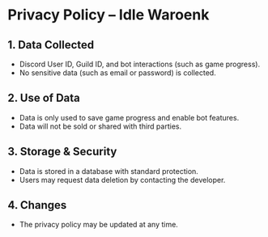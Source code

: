 # Privacy Policy – Idle Waroenk

## 1. Data Collected
- Discord User ID, Guild ID, and bot interactions (such as game progress).  
- No sensitive data (such as email or password) is collected.  

## 2. Use of Data
- Data is only used to save game progress and enable bot features.  
- Data will not be sold or shared with third parties.  

## 3. Storage & Security
- Data is stored in a database with standard protection.  
- Users may request data deletion by contacting the developer.  

## 4. Changes
- The privacy policy may be updated at any time.
